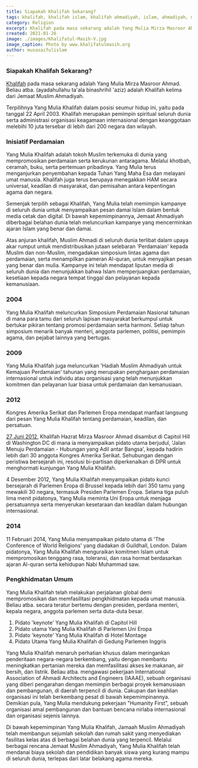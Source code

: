 ```yaml
---
title: Siapakah Khalifah Sekarang?
tags: khalifah, khalifah islam, khalifah ahmadiyah, islam, ahmadiyah, mirza masroor ahmad, khalifah sekarang
category: Religion
excerpt: Khalifah pada masa sekarang adalah Yang Mulia Mirza Masroor Ahmad. Beliau atba. (ayadahullahu ta'ala binashrihil 'aziz) adalah Khalifah kelima dari Jemaat Muslim Ahmadiyah.
created: 2021-01-26
image: ./images/Khalifatul-Masih-V.jpg
image_caption: Photo by www.khalifatulmasih.org
author: musasaifulislam
---
```


### Siapakah Khalifah Sekarang?
[Khalifah](/post/khalifah) pada masa sekarang adalah Yang Mulia Mirza Masroor Ahmad. Beliau atba. (ayadahullahu ta'ala binashrihil 'aziz) adalah Khalifah kelima dari Jemaat Muslim Ahmadiyah.

Terpilihnya Yang Mulia Khalifah dalam posisi seumur hidup ini, yaitu pada tanggal 22 April 2003. Khalifah merupakan pemimpin spiritual seluruh dunia serta administrasi organisasi keagamaan internasional dengan keanggotaan melebihi 10 juta tersebar di lebih dari 200 negara dan wilayah.

### Inisiatif Perdamaian
Yang Mulia Khalifah adalah tokoh Muslim terkemuka di dunia yang mempromosikan perdamaian serta kerukunan antaragama. Melalui khotbah, ceramah, buku, serta pertemuan pribadinya. Yang Mulia terus menganjurkan penyembahan kepada Tuhan Yang Maha Esa dan melayani umat manusia. Khalifah juga terus berupaya menegakkan HAM secara universal, keadilan di masyarakat, dan pemisahan antara kepentingan agama dan negara.

Semenjak terpilih sebagai Khalifah, Yang Mulia telah memimpin kampanye di seluruh dunia untuk menyampaikan pesan damai Islam dalam bentuk media cetak dan digital. Di bawah kepemimpinannya, Jemaat Ahmadiyah diberbagai belahan dunia telah meluncurkan kampanye yang mencerminkan ajaran Islam yang benar dan damai.

Atas anjuran khalifah, Muslim Ahmadi di seluruh dunia terlibat dalam upaya akar rumput untuk mendistribusikan jutaan selebaran 'Perdamaian' kepada Muslim dan non-Muslim, mengadakan simposium lintas agama dan perdamaian, serta menampilkan pameran Al-quran, untuk menyajikan pesan yang benar dan mulia. Kampanye ini telah mendapat liputan media di seluruh dunia dan menunjukkan bahwa Islam memperjuangkan perdamaian, kesetiaan kepada negara tempat tinggal dan pelayanan kepada kemanusiaan.

### 2004
Yang Mulia Khalifah meluncurkan Simposium Perdamaian Nasional tahunan di mana para tamu dari seluruh lapisan masyarakat berkumpul untuk bertukar pikiran tentang promosi perdamaian serta harmoni. Setiap tahun simposium menarik banyak menteri, anggota parlemen, politisi, pemimpin agama, dan pejabat lainnya yang bertugas.

### 2009
Yang Mulia Khalifah juga meluncurkan 'Hadiah Muslim Ahmadiyah untuk Kemajuan Perdamaian' tahunan yang merupakan penghargaan perdamaian internasional untuk individu atau organisasi yang telah menunjukkan komitmen dan pelayanan luar biasa untuk perdamaian dan kemanusiaan.

### 2012
Kongres Amerika Serikat dan Parlemen Eropa mendapat manfaat langsung dari pesan Yang Mulia Khalifah tentang perdamaian, keadilan, dan persatuan.

[27 Juni 2012](/post/pidato-bersejarah-khalifah-di-capitol-hill/), Khalifah Hazrat Mirza Masroor Ahmad disambut di Capitol Hill di Washington DC di mana ia menyampaikan pidato utama berjudul, 'Jalan Menuju Perdamaian - Hubungan yang Adil antar Bangsa', kepada hadirin lebih dari 30 anggota Kongres Amerika Serikat. Sehubungan dengan peristiwa bersejarah ini, resolusi bi-partisan diperkenalkan di DPR untuk menghormati kunjungan Yang Mulia Khalifah.

4 Desember 2012, Yang Mulia Khalifah menyampaikan pidato kunci bersejarah di Parlemen Eropa di Brussel kepada lebih dari 350 tamu yang mewakili 30 negara, termasuk Presiden Parlemen Eropa. Selama tiga puluh lima menit pidatonya, Yang Mulia meminta Uni Eropa untuk menjaga persatuannya serta menyerukan kesetaraan dan keadilan dalam hubungan internasional.

### 2014
11 Februari 2014, Yang Mulia menyampaikan pidato utama di 'The Conference of World Religions' yang diadakan di Guildhall, London. Dalam pidatonya, Yang Mulia Khalifah menguraikan komitmen Islam untuk mempromosikan tenggang rasa, toleransi, dan rasa hormat berdasarkan ajaran Al-quran serta kehidupan Nabi Muhammad saw.

### Pengkhidmatan Umum
Yang Mulia Khalifah telah melakukan perjalanan global demi mempromosikan dan memfasilitasi pengkhidmatan kepada umat manusia. Beliau atba. secara teratur bertemu dengan presiden, perdana menteri, kepala negara, anggota parlemen serta duta-duta besar.

1. Pidato 'keynote' Yang Mulia Khalifah di Capitol Hill 
2. Pidato utama Yang Mulia Khalifah di Parlemen Uni Eropa
3. Pidato 'keynote' Yang Mulia Khalifah di Hotel Montage
4. Pidato Utama Yang Mulia Khalifah di Gedung Parlemen Inggris

Yang Mulia Khalifah menaruh perhatian khusus dalam meringankan penderitaan negara-negara berkembang, yaitu dengan membantu meningkatkan pertanian mereka dan memfasilitasi akses ke makanan, air bersih, dan listrik. Beliau atba. mengawasi pekerjaan International Association of Ahmadi Architects and Engineers (IAAAE), sebuah organisasi yang diberi pengarahan dengan memimpin berbagai proyek kemanusiaan dan pembangunan, di daerah terpencil di dunia. Cakupan dan keahlian organisasi ini telah berkembang pesat di bawah kepemimpinannya. Demikian pula, Yang Mulia mendukung pekerjaan "Humanity First", sebuah organisasi amal pembangunan dan bantuan bencana nirlaba internasional dan organisasi sejenis lainnya.

Di bawah kepemimpinan Yang Mulia Khalifah, Jamaah Muslim Ahmadiyah telah membangun sejumlah sekolah dan rumah sakit yang menyediakan fasilitas kelas atas di berbagai belahan dunia yang terpencil. Melalui berbagai rencana Jemaat Muslim Ahmadiyah, Yang Mulia Khalifah telah mendanai biaya sekolah dan pendidikan banyak siswa yang kurang mampu di seluruh dunia, terlepas dari latar belakang agama mereka.